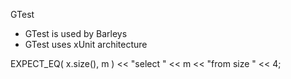 GTest

* GTest is used by Barleys
* GTest uses xUnit architecture

EXPECT_EQ( x.size(), m ) << "select " << m <<  "from size " << 4;

